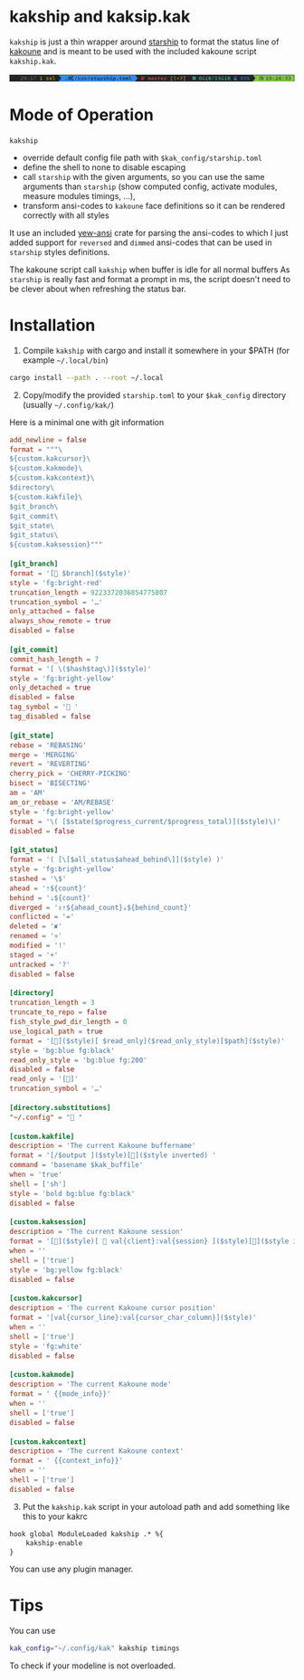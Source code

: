 # kakship and kaksip.kak

`kakship` is just a thin wrapper around [starship](https://starship.rs) to format the status line of
[kakoune](https://kakoune.org/) and is meant to be used with the included kakoune script `kakship.kak`.

![kakship prompt](kakship.png?raw=true "Kakship prompt")

# Mode of Operation

`kakship`

- override default config file path with `$kak_config/starship.toml`
- define the shell to none to disable escaping
- call `starship` with the given arguments, so you can use the same arguments than `starship` (show computed config,
  activate modules, measure modules timings, ...),
- transform ansi-codes to `kakoune` face definitions so it can be rendered correctly with all styles

It use an included [yew-ansi](https://github.com/siku2/yew-ansi) crate for parsing the ansi-codes to which I just
added support for `reversed` and `dimmed` ansi-codes that can be used in `starship` styles definitions.

The kakoune script call `kakship` when buffer is idle for all normal buffers As `starship` is really fast and format
a prompt in ms, the script doesn't need to be clever about when refreshing the status bar.

# Installation

1. Compile `kakship` with cargo and install it somewhere in your $PATH (for example `~/.local/bin`)

```sh
cargo install --path . --root ~/.local
```

2. Copy/modify the provided `starship.toml` to your `$kak_config` directory (usually `~/.config/kak/`)

Here is a minimal one with git information

```toml
add_newline = false
format = """\
${custom.kakcursor}\
${custom.kakmode}\
${custom.kakcontext}\
$directory\
${custom.kakfile}\
$git_branch\
$git_commit\
$git_state\
$git_status\
${custom.kaksession}"""

[git_branch]
format = '[ $branch]($style)'
style = 'fg:bright-red'
truncation_length = 9223372036854775807
truncation_symbol = '…'
only_attached = false
always_show_remote = true
disabled = false

[git_commit]
commit_hash_length = 7
format = '[ \($hash$tag\)]($style)'
style = 'fg:bright-yellow'
only_detached = true
disabled = false
tag_symbol = ' '
tag_disabled = false

[git_state]
rebase = 'REBASING'
merge = 'MERGING'
revert = 'REVERTING'
cherry_pick = 'CHERRY-PICKING'
bisect = 'BISECTING'
am = 'AM'
am_or_rebase = 'AM/REBASE'
style = 'fg:bright-yellow'
format = '\( [$state($progress_current/$progress_total)]($style)\)'
disabled = false

[git_status]
format = '( [\[$all_status$ahead_behind\]]($style) )'
style = 'fg:bright-yellow'
stashed = '\$'
ahead = '⇡${count}'
behind = '⇣${count}'
diverged = '⇕⇡${ahead_count}⇣${behind_count}'
conflicted = '='
deleted = '✘'
renamed = '»'
modified = '!'
staged = '+'
untracked = '?'
disabled = false

[directory]
truncation_length = 3
truncate_to_repo = false
fish_style_pwd_dir_length = 0
use_logical_path = true
format = '[]($style)[ $read_only]($read_only_style)[$path]($style)'
style = 'bg:blue fg:black'
read_only_style = 'bg:blue fg:200'
disabled = false
read_only = '[]'
truncation_symbol = '…'

[directory.substitutions]
"~/.config" = " "

[custom.kakfile]
description = 'The current Kakoune buffername'
format = '[/$output ]($style)[]($style inverted) '
command = 'basename $kak_buffile'
when = 'true'
shell = ['sh']
style = 'bold bg:blue fg:black'
disabled = false

[custom.kaksession]
description = 'The current Kakoune session'
format = '[]($style)[  val{client}:val{session} ]($style)[]($style inverted)'
when = ''
shell = ['true']
style = 'bg:yellow fg:black'
disabled = false

[custom.kakcursor]
description = 'The current Kakoune cursor position'
format = '[val{cursor_line}:val{cursor_char_column}]($style)'
when = ''
shell = ['true']
style = 'fg:white'
disabled = false

[custom.kakmode]
description = 'The current Kakoune mode'
format = ' {{mode_info}}'
when = ''
shell = ['true']
disabled = false

[custom.kakcontext]
description = 'The current Kakoune context'
format = ' {{context_info}}'
when = ''
shell = ['true']
disabled = false
```

3. Put the `kakship.kak` script in your autoload path and add something like this to your kakrc

```
hook global ModuleLoaded kakship .* %{
	kakship-enable
}
```

You can use any plugin manager.

# Tips

You can use

```sh
kak_config="~/.config/kak" kakship timings
```

To check if your modeline is not overloaded.
